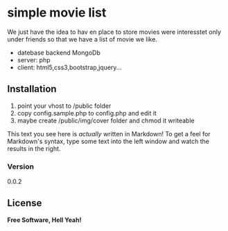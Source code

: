 # simple movie list

We just have the idea to hav en place to store movies were interesstet only under friends so that we have a list of movie we like.

  - datebase backend MongoDb
  - server: php
  - client: html5,css3,bootstrap,jquery...

## Installation

  1. point your vhost to /public folder
  2. copy config.sample.php to config.php and edit it
  3. maybe create /public/img/cover folder and chmod it writeable

This text you see here is *actually* written in Markdown! To get a feel for Markdown's syntax, type some text into the left window and watch the results in the right.

### Version
0.0.2

License
----

**Free Software, Hell Yeah!**

